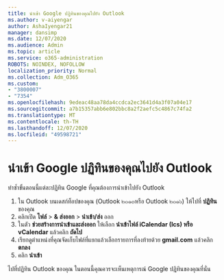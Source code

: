 ```yaml
---
title: นำเข้า Google ปฏิทินของคุณไปยัง Outlook
ms.author: v-aiyengar
author: AshaIyengar21
manager: dansimp
ms.date: 12/07/2020
ms.audience: Admin
ms.topic: article
ms.service: o365-administration
ROBOTS: NOINDEX, NOFOLLOW
localization_priority: Normal
ms.collection: Adm_O365
ms.custom:
- "3800007"
- "7354"
ms.openlocfilehash: 9edeac48aa78da4ccdca2ec3641d4a3f07a04e17
ms.sourcegitcommit: a7b15357abb6e802bbc8a2f2aefc5c4867c74fa2
ms.translationtype: MT
ms.contentlocale: th-TH
ms.lasthandoff: 12/07/2020
ms.locfileid: "49598721"
---
```

# <a name="import-your-google-calendar-to-outlook"></a>นำเข้า Google ปฏิทินของคุณไปยัง Outlook

ทำซ้ำขั้นตอนนี้แต่ละปฏิทิน Google ที่คุณต้องการนำเข้าไปยัง Outlook

1. ใน Outlook บนเดสก์ท็อปของคุณ (Outlook ๒๐๑๓หรือ Outlook ๒๐๑๖) ให้ไปที่ **ปฏิทิน** ของคุณ
1. คลิกเปิด **ไฟล์**  >  **& ส่งออก**  >  **นำเข้า/ส่ง** ออก
1. ในตัว **ช่วยสร้างการนำเข้าและส่งออก** ให้เลือก **นำเข้าไฟล์ iCalendar (Ics) หรือ vCalendar** แล้วคลิก **ถัดไป**
1. เรียกดูตำแหน่งที่คุณจัดเก็บไฟล์ที่แยกแล้วเลือกรายการที่ลงท้ายด้วย **gmail.com** แล้วคลิก **ตกลง**
1. คลิก **นำเข้า**

ไปที่ปฏิทิน Outlook ของคุณ ในตอนนี้คุณควรจะเห็นเหตุการณ์ Google ปฏิทินของคุณที่นั่น
